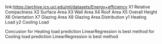 link:https://archive.ics.uci.edu/ml/datasets/Energy+efficiency
X1 Relative Compactness
X2 Surface Area
X3 Wall Area
X4 Roof Area
X5 Overall Height
X6 Orientation
X7 Glazing Area
X8 Glazing Area Distribution
y1 Heating Load
y2 Cooling Load 


Concusion
for Heating load prediction LinearRegression is best method
for Cooling load prediction LinearRegression is best method
